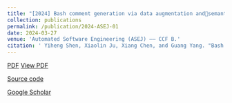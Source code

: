 ```yaml
---
title: "[2024] Bash comment generation via data augmentation andsemantic‑aware CodeBERT"
collection: publications
permalink: /publication/2024-ASEJ-01
date: 2024-03-27
venue: 'Automated Software Engineering (ASEJ) —— CCF B.'
citation: ' Yiheng Shen, Xiaolin Ju, Xiang Chen, and Guang Yang. "Bash comment generation via data augmentation and semantic‑aware CodeBERT". Automated Software Engineering, 2024: 1--34.'
---
```

[PDF](http://ntu-juking.github.io/files/ASE2024-01.pdf)
[View PDF](https://rdcu.be/dCAFK)

[Source code](https://github.com/syhstudy/Bash2Com)

[Google Scholar]()
